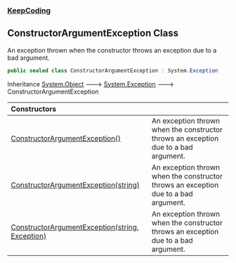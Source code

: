 ### [KeepCoding](KeepCoding.md 'KeepCoding')
## ConstructorArgumentException Class
An exception thrown when the constructor throws an exception due to a bad argument.  
```csharp
public sealed class ConstructorArgumentException : System.Exception
```

Inheritance [System.Object](https://docs.microsoft.com/en-us/dotnet/api/System.Object 'System.Object') &#129106; [System.Exception](https://docs.microsoft.com/en-us/dotnet/api/System.Exception 'System.Exception') &#129106; ConstructorArgumentException  

| Constructors | |
| :--- | :--- |
| [ConstructorArgumentException()](KeepCoding_ConstructorArgumentException_ConstructorArgumentException().md 'KeepCoding.ConstructorArgumentException.ConstructorArgumentException()') | An exception thrown when the constructor throws an exception due to a bad argument.<br/> |
| [ConstructorArgumentException(string)](KeepCoding_ConstructorArgumentException_ConstructorArgumentException(string).md 'KeepCoding.ConstructorArgumentException.ConstructorArgumentException(string)') | An exception thrown when the constructor throws an exception due to a bad argument.<br/> |
| [ConstructorArgumentException(string, Exception)](KeepCoding_ConstructorArgumentException_ConstructorArgumentException(string_System_Exception).md 'KeepCoding.ConstructorArgumentException.ConstructorArgumentException(string, System.Exception)') | An exception thrown when the constructor throws an exception due to a bad argument.<br/> |
